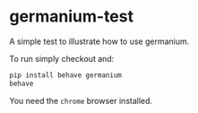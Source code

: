 # germanium-test

A simple test to illustrate how to use germanium.

To run simply checkout and:

```sh
pip install behave germanium
behave
```

You need the `chrome` browser installed.
